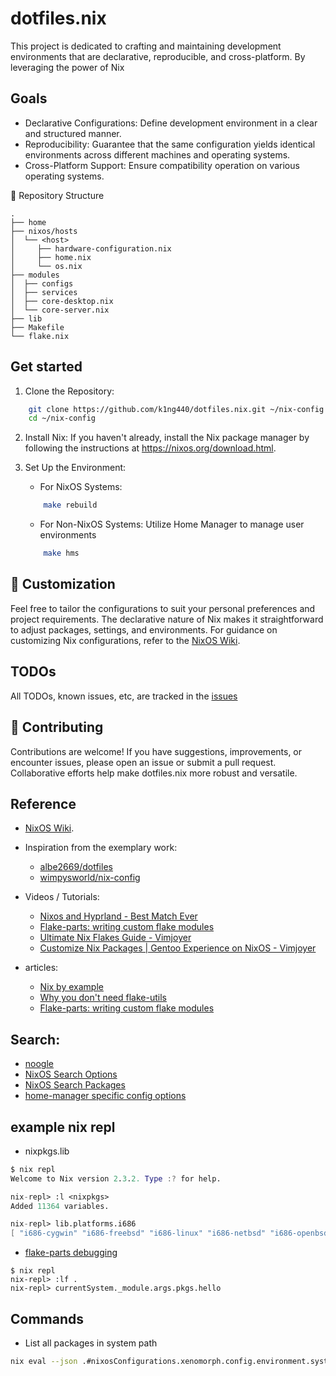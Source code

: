 # dotfiles.nix

This project is dedicated to crafting and maintaining development environments that are declarative, reproducible, and cross-platform. By leveraging the power of Nix

## Goals

- Declarative Configurations: Define development environment in a clear and structured manner.
- Reproducibility: Guarantee that the same configuration yields identical environments across different machines and operating systems.
- Cross-Platform Support: Ensure compatibility operation on various operating systems.

📂 Repository Structure

```
.
├── home
├── nixos/hosts
│  └── <host>
│     ├── hardware-configuration.nix
│     ├── home.nix
│     └── os.nix
├── modules
│  ├── configs
│  ├── services
│  ├── core-desktop.nix
│  └── core-server.nix
├── lib
├── Makefile
└── flake.nix
```

## Get started

1. Clone the Repository:

```bash
    git clone https://github.com/k1ng440/dotfiles.nix.git ~/nix-config
    cd ~/nix-config
```

2. Install Nix: If you haven't already, install the Nix package manager by following the instructions at https://nixos.org/download.html.

3. Set Up the Environment:

   - For NixOS Systems:

   ```bash
       make rebuild
   ```

   - For Non-NixOS Systems: Utilize Home Manager to manage user environments

   ```bash
       make hms
   ```

## 🔧 Customization

Feel free to tailor the configurations to suit your personal preferences and project requirements. The declarative nature of Nix makes it straightforward to adjust packages, settings, and environments. For guidance on customizing Nix configurations, refer to the [NixOS Wiki](https://nixos.wiki/).

## TODOs

All TODOs, known issues, etc, are tracked in the [issues](https://github.com/k1ng440/dotfiles.nix/issues)

## 🤝 Contributing

Contributions are welcome! If you have suggestions, improvements, or encounter issues, please open an issue or submit a pull request. Collaborative efforts help make dotfiles.nix more robust and versatile.

## Reference

- [NixOS Wiki](https://nixos.wiki/wiki/Main_Page).

- Inspiration from the exemplary work:

  - [albe2669/dotfiles](https://github.com/albe2669/dotfiles)
  - [wimpysworld/nix-config](https://github.com/wimpysworld/nix-config)

- Videos / Tutorials:

  - [Nixos and Hyprland - Best Match Ever](https://www.youtube.com/watch?v=61wGzIv12Ds)
  - [Flake-parts: writing custom flake modules](https://www.vtimofeenko.com/posts/flake-parts-writing-custom-flake-modules/)
  - [Ultimate Nix Flakes Guide - Vimjoyer](https://www.youtube.com/watch?v=JCeYq72Sko0)
  - [Customize Nix Packages | Gentoo Experience on NixOS - Vimjoyer](https://www.youtube.com/watch?v=jHb7Pe7x1ZY)

- articles:
  - [Nix by example](https://medium.com/@MrJamesFisher/nix-by-example-a0063a1a4c55)
  - [Why you don't need flake-utils](https://ayats.org/blog/no-flake-utils)
  - [Flake-parts: writing custom flake modules](https://www.vtimofeenko.com/posts/flake-parts-writing-custom-flake-modules/#declaring-a-package)

## Search:

- [noogle](https://noogle.dev)
- [NixOS Search Options](https://search.nixos.org/options)
- [NixOS Search Packages](https://search.nixos.org/packages)
- [home-manager specific config options](https://mipmip.github.io/home-manager-option-search/)

## example nix repl

- nixpkgs.lib

```nix
$ nix repl
Welcome to Nix version 2.3.2. Type :? for help.

nix-repl> :l <nixpkgs>
Added 11364 variables.

nix-repl> lib.platforms.i686
[ "i686-cygwin" "i686-freebsd" "i686-linux" "i686-netbsd" "i686-openbsd" "i686-darwin" "i686-windows" "i686-none" ]
```

- [flake-parts debugging](https://flake.parts/options/flake-parts.html)

```
$ nix repl
nix-repl> :lf .
nix-repl> currentSystem._module.args.pkgs.hello
```

## Commands

- List all packages in system path

```bash
nix eval --json .#nixosConfigurations.xenomorph.config.environment.systemPackages --apply 'builtins.map (p: p.name)' | jq . | less
```
